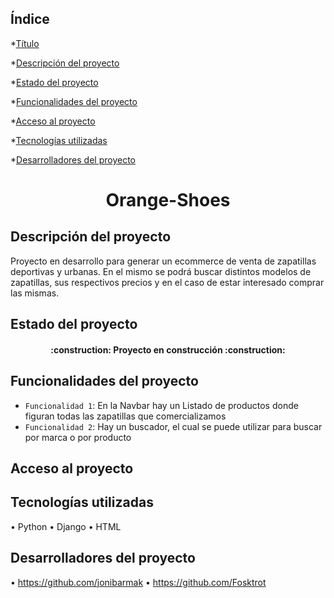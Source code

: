 ## Índice

*[Título](#Título)

*[Descripción del proyecto](#descripción-del-proyecto)

*[Estado del proyecto](#Estado-del-proyecto)

*[Funcionalidades del proyecto](#Funcionalidades-del-proyecto)

*[Acceso al proyecto](#acceso-proyecto)

*[Tecnologías utilizadas](#tecnologías-utilizadas)


*[Desarrolladores del proyecto](#Desarrolladores-del-proyecto)


<h1 align="center"> Orange-Shoes </h1>


## Descripción del proyecto
Proyecto en desarrollo para generar un ecommerce de venta de zapatillas deportivas y urbanas. En el mismo se podrá buscar distintos modelos de zapatillas, sus respectivos precios y en el caso de estar interesado comprar las mismas. 

## Estado del proyecto
<h4 align="center">
:construction: Proyecto en construcción :construction:
</h4>

## Funcionalidades del proyecto

- `Funcionalidad 1`: En la Navbar hay un Listado de productos donde figuran todas las zapatillas que comercializamos 
- `Funcionalidad 2`: Hay un buscador, el cual se puede utilizar para buscar por marca o por producto


## Acceso al proyecto


## Tecnologías utilizadas
•	Python
•	Django
•	HTML



## Desarrolladores del proyecto
• https://github.com/jonibarmak
• https://github.com/Fosktrot


